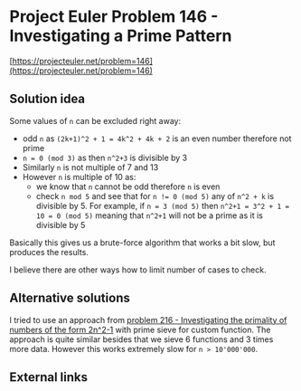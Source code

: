 # Project Euler Problem 146 - Investigating a Prime Pattern

[https://projecteuler.net/problem=146](https://projecteuler.net/problem=146)

## Solution idea

Some values of `n` can be excluded right away:
- odd `n` as `(2k+1)^2 + 1 = 4k^2 + 4k + 2` is an even number therefore not prime
- `n = 0 (mod 3)` as then `n^2+3` is divisible by 3
- Similarly `n` is not multiple of 7 and 13
- However `n` is multiple of 10 as:
  - we know that `n` cannot be odd therefore `n` is even
  - check `n mod 5` and see that for `n != 0 (mod 5)` any of `n^2 + k` is divisible by 5. For example, if `n = 3 (mod 5)` then `n^2+1 = 3^2 + 1 = 10 = 0 (mod 5)` meaning that `n^2+1` will not be a prime as it is divisible by 5

Basically this gives us a brute-force algorithm that works a bit slow, but produces the results.

I believe there are other ways how to limit number of cases to check.

## Alternative solutions

I tried to use an approach from [problem 216 - Investigating the primality of numbers of the form 2n^2-1](../problems_201_250/problem_216) with prime sieve for custom function. The approach is quite similar besides that we sieve 6 functions and 3 times more data.
However this works extremely slow for `n > 10'000'000`.

## External links

